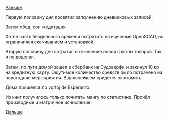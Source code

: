 [Раньше](2018.12.23.md)

Первую половину дня посвятил заполнению дневниковых записей.

Затем обед, сон медитация.

Хотел часть бездельного времени потратить на изучение OpenSCAD, но ограничился скачиванием и установкой.

Вторую половину дня потратил на внесение новой группы товаров. Так и не доделал.

Затем, по пути домой зашёл в сбербанк на Судоверфи и закинул 10 кр на кредитную карту.
Ощутимое количество средств было потрачено на новогодние мероприятия. В дальнейшем придётся экономить.

Дома прошёлся по vortoj de Esperanto.

Из книг получилось только почитать мангу по статистике. Прочёл производные и матричное исчисление.

[Дальше](2018.12.24.md)